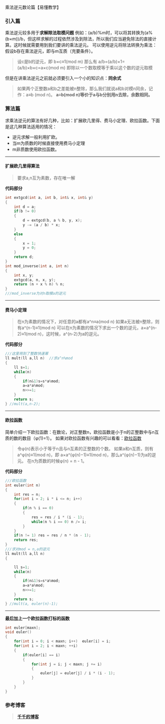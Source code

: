 乘法逆元数论篇【易懂教学】
<!--more-->
### 引入篇 ###
乘法逆元较多用于**求解除法取模问题**
例如：(a/b)%m时，可以将其转换为(a%(b×m))/b，但这样求解的过程依然涉及到除法，所以我们应当避免除法的直接计算。这时候就需要用到我们要讲的乘法逆元。
可以使用逆元将除法转换为乘法：假设b存在乘法逆元，即与m互质（充要条件）。

>设c是b的逆元，即 b×c≡1(mod m)
>那么有 a/b=(a/b)×1=(a/b)×b×c=a×c(mod m)
>即除以一个数取模等于乘以这个数的逆元取模

但是在讲乘法逆元之前就必须要引入一个小的知识点：**同余式**

>如果两个正整数a和b之差能被n整除，那么我们就说a和b对模n同余，记作：a≡b (mod n)。
>**a≡b(mod n)等价于a与b分别用n去除，余数相同。**

### 算法篇 ###
求乘法逆元的算法有好几种，比如：扩展欧几里得、费马小定理、欧拉函数。下面是这几种算法适用的情况：

- 逆元求解一般利用扩欧。
- 当m为质数的时候直接使用费马小定理
- m非质数使用欧拉函数。

---

#### 扩展欧几里得算法 ####

>要求a,n互为素数，存在唯一解

**代码部分**
```cpp
int extgcd(int a, int b, int& x, int& y)
{
    int d = a;
    if(b != 0)
    {
        d = extgcd(b, a % b, y, x);
        y -= (a / b) * x;
    }
    else
    {
        x = 1;
        y = 0;
    }
    return d;
}
int mod_inverse(int a, int n)
{
    int x, y;
    extgcd(a, n, x, y);
    return (n + x % n) % n;
}
///mod_inverse为对n取模a的逆元
```

----

#### 费马小定理 ####

>在n为素数的情况下，对任意的a都有a^n≡a(mod n)
>如果a无法被n整除，则有a^(n-1)≡1(mod n)
>可以在n为素数的情况下求出一个数的逆元，a×a^(n-2)≡1(mod n)，这时候，a^(n-2)为a的逆元。

**代码部分**
```cpp
///这里用到了整数快速幂
ll mult(ll a,ll n)  //求a^n%mod
{
    ll s=1;
    while(n)
    {
        if(n&1)s=s*a%mod;
        a=a*a%mod;
        n>>=1;
    }
    return s;
} //mult(a,n-2);
```

----

#### 欧拉函数 ####
简单介绍一下欧拉函数：在数论，对正整数n，欧拉函数是小于n的正整数中与n互质的数的数目（φ(1)=1）。
如果对欧拉函数有兴趣的可以看看：[欧拉函数](https://baike.baidu.com/item/欧拉函数)

>令φ(n)表示小于等于n且与n互素的正整数的个数。
>如果a和n互质，则有a^φ(n)≡1(mod n)，即 a×a^(φ(n)−1)≡1(mod n)，那么a^(φ(n)−1)为a的逆元。
>在n为质数的时候φ(n) = n - 1。

**代码部分**
```cpp
///欧拉函数
int euler(int n)
{
    int res = n;
    for(int i = 2; i * i <= n; i++)
    {
        if(n % i == 0)
        {
            res = res / i * (i - 1);
            while(n % i == 0) n /= i;
        }
    }
    if(n != 1) res = res / n * (n - 1);
    return res;
} 
///求对mod = n,a的逆元
ll mult(ll a,ll n) 
{

    ll s=1;
    while(n)
    {
        if(n&1)s=s*a%mod;
        a=a*a%mod;
        n>>=1;
    }
    return s;
} //mult(a, euler(n)-1);

```

----

**最后加上一个欧拉函数打标的函数**
```cpp
int euler[maxn];
void euler()
{
    for(int i = 0; i < maxn; i++)  euler[i] = i;
    for(int i = 2; i < maxn; ++i)
    {
        if(euler[i] == i)
        {
            for(int j = i; j < maxn; j += i)
            {
                euler[j] = euler[j] / i * (i - 1);
            }
        }
    }
}
```
### 参考博客 ###

>[**千千的博客**](https://www.dreamwings.cn/inverse-modulo/4047.html)